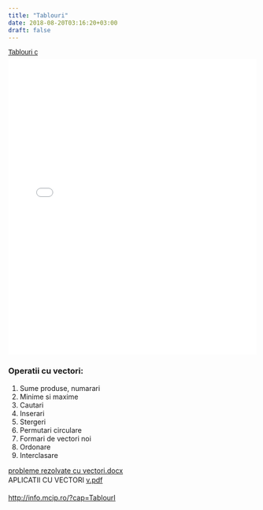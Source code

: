 ```yaml
---
title: "Tablouri"
date: 2018-08-20T03:16:20+03:00
draft: false
---
```


<html>
  <body>
    <div class="wiki" id="content_view" style="display: block;">
<p style="margin: 12px auto 6px auto; font-family: Helvetica,Arial,Sans-serif; font-style: normal; font-variant: normal; font-weight: normal; font-size: 14px; line-height: normal; font-size-adjust: none; font-stretch: normal; -x-system-font: none; display: block;"><a title="View Tablouri c on Scribd" href="http://www.scribd.com/doc/211505542/Tablouri-c" style="text-decoration: underline;" rel="nofollow">Tablouri c</a></p>
<iframe class="scribd_iframe_embed" src="//www.scribd.com/embeds/211505542/content?start_page=1&amp;view_mode=scroll&amp;show_recommendations=true" data-auto-height="false" data-aspect-ratio="undefined" scrolling="no" id="doc_27571" width="100%" height="600" frameborder="0" name="doc_27571"></iframe><br />
<h3 id="toc0"><a name="x--Operatii cu vectori:"></a><strong>Operatii cu vectori:</strong></h3>
 <ol><li>Sume produse, numarari</li><li>Minime si maxime</li><li>Cautari</li><li>Inserari</li><li>Stergeri</li><li>Permutari circulare</li><li>Formari de vectori noi</li><li>Ordonare</li><li>Interclasare</li></ol><a href="files/probleme%20rezolvate%20cu%20vectori.docx">probleme rezolvate cu vectori.docx</a><br />
<span style="line-height: 1.5;">APLICATII CU VECTORI </span><a href="files/v.pdf">v.pdf</a><br />
<br />
<a class="wiki_link_ext" href="http://info.mcip.ro/?cap=TablourI" rel="nofollow">http://info.mcip.ro/?cap=TablourI</a>
    </div>
  </body>
</html>